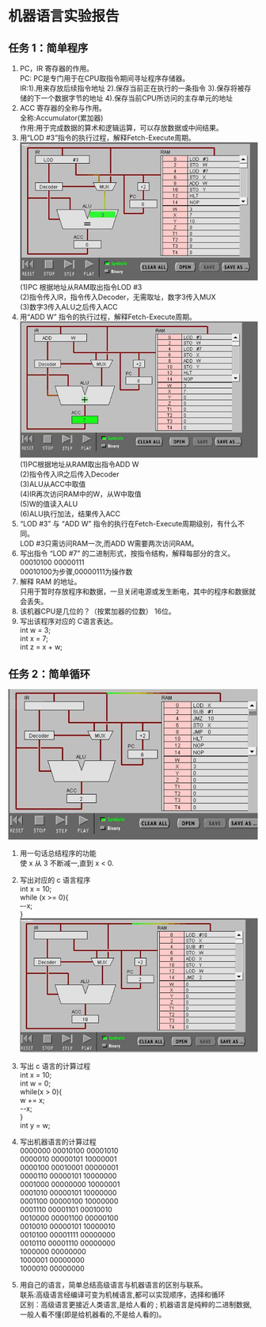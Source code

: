 # 机器语言实验报告
## 任务 1：简单程序
1. PC，IR 寄存器的作用。     
PC: PC是专门用于在CPU取指令期间寻址程序存储器。  
IR:1).用来存放后续指令地址 
2).保存当前正在执行的一条指令 
3).保存将被存储的下一个数据字节的地址 
4).保存当前CPU所访问的主存单元的地址
2. ACC 寄存器的全称与作用。           
全称:Accumulator(累加器)         
作用:用于完成数据的算术和逻辑运算，可以存放数据或中间结果。
3. 用“LOD #3”指令的执行过程，解释Fetch-Execute周期。         
![](images\1.3.jpg)
(1)PC 根据地址从RAM取出指令LOD #3      
(2)指令传入IR，指令传入Decoder，无需取址，数字3传入MUX         
(3)数字3传入ALU之后传入ACC       
4. 用“ADD W” 指令的执行过程，解释Fetch-Execute周期。           
![](images\1.4.jpg)
(1)PC根据地址从RAM取出指令ADD W        
(2)指令传入IR之后传入Decoder        
(3)ALU从ACC中取值         
(4)IR再次访问RAM中的W，从W中取值       
(5)W的值读入ALU        
(6)ALU执行加法，结果传入ACC        
5. “LOD #3” 与 “ADD W” 指令的执行在Fetch-Execute周期级别，有什么不同。        
LOD #3只需访问RAM一次,而ADD W需要两次访问RAM。
6. 写出指令 “LOD #7” 的二进制形式，按指令结构，解释每部分的含义。                    
00010100 00000111            
00010100为步骤,00000111为操作数
7. 解释 RAM 的地址。           
只用于暂时存放程序和数据，一旦关闭电源或发生断电，其中的程序和数据就会丢失。
8. 该机器CPU是几位的？（按累加器的位数）         16位。
9. 写出该程序对应的 C语言表达。           
int w = 3;        
int x = 7;     
int z = x + w;        
## 任务 2：简单循环
![](images\2.1.jpg)
1. 用一句话总结程序的功能     
使 x 从 3 不断减一,直到 x < 0.
2. 写出对应的 c 语言程序          
int x = 10;          
while (x >= 0){      
–-x;     
} 
![](images\2.2.jpg)
3. 写出 c 语言的计算过程           
int x = 10;       
int w = 0;       
while(x > 0){      
w += x;      
--x;        
}      
int y = w; 
4. 写出机器语言的计算过程          
0000000 00010100 00001010      
0000010 00000101 10000001     
0000100 00010001 00000001    
0000110 00000101 10000000    
0001000 00000000 10000001    
0001010 00000101 10000000    
0001100 00000100 10000000    
0001110 00001101 00010010    
0010000 00001100 00000100    
0010010 00000101 10000010    
0010100 00001111 00000000    
0010110 00001110 00000000    
1000000 00000000    
1000001 00000000   
1000010 00000000     

5. 用自己的语言，简单总结高级语言与机器语言的区别与联系。            
联系:高级语言经编译可变为机械语言,都可以实现顺序，选择和循环         
区别：高级语言更接近人类语言,是给人看的 ; 机器语言是纯粹的二进制数据,一般人看不懂(即是给机器看的,不是给人看的)。    
